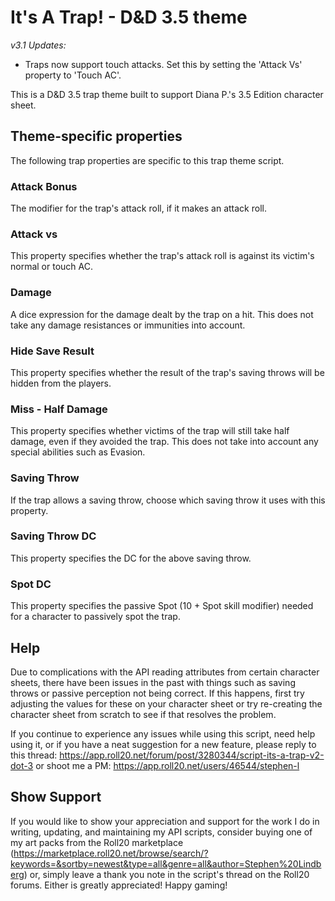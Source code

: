 # It's A Trap! - D&D 3.5 theme

_v3.1 Updates:_
* Traps now support touch attacks. Set this by setting the 'Attack Vs' property to 'Touch AC'.

This is a D&D 3.5 trap theme built to support Diana P.'s 3.5 Edition character sheet.

## Theme-specific properties
The following trap properties are specific to this trap theme script.

### Attack Bonus
The modifier for the trap's attack roll, if it makes an attack roll.

### Attack vs
This property specifies whether the trap's attack roll is against its victim's
normal or touch AC.

### Damage
A dice expression for the damage dealt by the trap on a hit. This does not
take any damage resistances or immunities into account.

### Hide Save Result
This property specifies whether the result of the trap's saving throws will be
hidden from the players.

### Miss - Half Damage
This property specifies whether victims of the trap will still take half damage,
even if they avoided the trap. This does not take into account any special
abilities such as Evasion.

### Saving Throw
If the trap allows a saving throw, choose which saving throw it uses with this
property.

### Saving Throw DC
This property specifies the DC for the above saving throw.

### Spot DC
This property specifies the passive Spot (10 + Spot skill modifier) needed for
a character to passively spot the trap.

## Help

Due to complications with the API reading attributes from certain character sheets,
there have been issues in the past with things such as saving throws or passive perception
not being correct. If this happens, first try adjusting the values for these on
your character sheet or try re-creating the character sheet from scratch to see
if that resolves the problem.

If you continue to experience any issues while using this script,
need help using it, or if you have a neat suggestion for a new feature, please reply to this thread:
https://app.roll20.net/forum/post/3280344/script-its-a-trap-v2-dot-3
or shoot me a PM:
https://app.roll20.net/users/46544/stephen-l

## Show Support

If you would like to show your appreciation and support for the work I do in writing,
updating, and maintaining my API scripts, consider buying one of my art packs from the Roll20 marketplace (https://marketplace.roll20.net/browse/search/?keywords=&sortby=newest&type=all&genre=all&author=Stephen%20Lindberg)
or, simply leave a thank you note in the script's thread on the Roll20 forums.
Either is greatly appreciated! Happy gaming!
